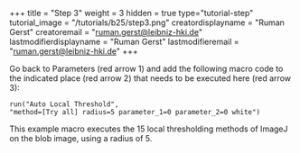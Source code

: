 +++
title = "Step 3"
weight = 3
hidden = true
type="tutorial-step"
tutorial_image = "/tutorials/b25/step3.png"
creatordisplayname = "Ruman Gerst"
creatoremail = "ruman.gerst@leibniz-hki.de"
lastmodifierdisplayname = "Ruman Gerst"
lastmodifieremail = "ruman.gerst@leibniz-hki.de"
+++

Go back to Parameters (red arrow 1) and add the following macro code to the indicated place (red arrow 2) that needs to be executed here (red arrow 3):

```
run("Auto Local Threshold", 
"method=[Try all] radius=5 parameter_1=0 parameter_2=0 white")
```

This example macro executes the 15 local thresholding methods of ImageJ on the blob image, using a radius of 5.